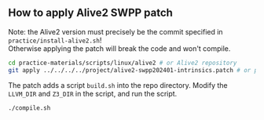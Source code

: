 ## How to apply Alive2 SWPP patch

Note: the Alive2 version must precisely be the commit specified in
`practice/install-alive2.sh`!  
Otherwise applying the patch will break the code and won't compile.

```bash
cd practice-materials/scripts/linux/alive2 # or Alive2 repository
git apply ../../../../project/alive2-swpp202401-intrinsics.patch # or path to patch
```

The patch adds a script `build.sh` into the repo directory.
Modify the `LLVM_DIR` and `Z3_DIR` in the script, and run the script.
```bash
./compile.sh
```